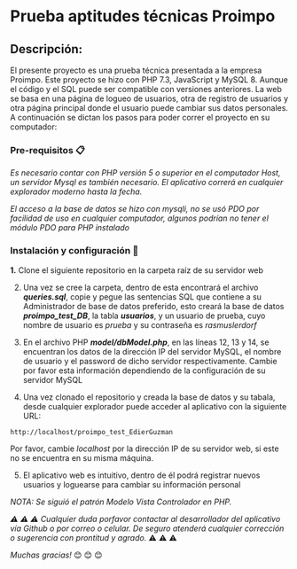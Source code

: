 
# Prueba aptitudes técnicas Proimpo

## Descripción:
El presente proyecto es una prueba técnica presentada a la empresa Proimpo.
Este proyecto se hizo con PHP 7.3, JavaScript y MySQL 8. Aunque el código y el SQL puede ser compatible con versiones anteriores.
La web se basa en una página de logueo de usuarios, otra de registro de usuarios y otra página principal donde el usuario puede cambiar sus datos personales.
A continuación se dictan los pasos para poder correr el proyecto en su computador:

### Pre-requisitos 📋

_Es necesario contar con PHP versión 5 o superior en el computador Host, un servidor Mysql es también necesario. El aplicativo correrá en cualquier explorador moderno hasta la fecha._

_El acceso a la base de datos se hizo con mysqli, no se usó PDO por facilidad de uso en cualquier computador, algunos podrían no tener el módulo PDO para PHP instalado_


### Instalación y configuración 🔧

**1.** Clone el siguiente repositorio en la carpeta raíz de su servidor web

2. Una vez se cree la carpeta, dentro de esta encontrará el archivo ***queries.sql***, copie y pegue las sentencias SQL que contiene a su Administrador de base de datos preferido, esto creará la base de datos ***proimpo_test_DB***, la tabla ***usuarios***, y un usuario de prueba, cuyo nombre de usuario es _prueba_ y su contraseña es _rasmuslerdorf_

3. En el archivo PHP ***model/dbModel.php***, en las líneas 12, 13 y 14, se encuentran los datos de la dirección IP del servidor MySQL, el nombre de usuario y el password de dicho servidor respectivamente. Cambie por favor esta información dependiendo de la configuración de su servidor MySQL

4. Una vez clonado el repositorio y creada la base de datos y su tabala, desde cualquier explorador puede acceder al aplicativo con la siguiente URL:
```
http://localhost/proimpo_test_EdierGuzman
```
Por favor, cambie _localhost_ por la dirección IP de su servidor web, si este no se encuentra en su misma máquina.

5. El aplicativo web es intuitivo, dentro de él podrá registrar nuevos usuarios y loguearse para cambiar su información personal



*NOTA: Se siguió el patrón Modelo Vista Controlador en PHP.*

*:warning: :warning: :warning: Cualquier duda porfavor contactar al desarrollador del aplicativo vía Github o por correo o celular. De seguro atenderá cualquier corrección o sugerencia con prontitud y agrado.* :warning: :warning: :warning:

*Muchas gracias!*  :blush:  :blush:  :blush:

